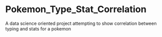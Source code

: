 # Pokemon_Type_Stat_Correlation
 A data science oriented project attempting to show correlation between typing and stats for a pokemon
